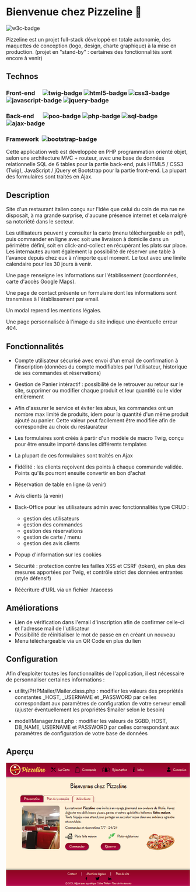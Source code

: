 # Bienvenue chez Pizzeline 🍕
![w3c-badge](https://img.shields.io/badge/W3C-validation-green?style=for-the-badge)

Pizzeline est un projet full-stack développé en totale autonomie, des maquettes de conception (logo, design, charte graphique) à la mise en production.
(projet en "stand-by" : certaines des fonctionnalités sont encore à venir)


## Technos
### Front-end&emsp; ![twig-badge](https://img.shields.io/badge/Twig-green?style=for-the-badge&color=bacf29) ![html5-badge](https://img.shields.io/badge/HTML5-orange?style=for-the-badge&color=f0632a) ![css3-badge](https://img.shields.io/badge/CSS3-blue?style=for-the-badge&color=3b9ad8) ![javascript-badge](https://img.shields.io/badge/JavaScript-yellow?style=for-the-badge&color=eed94d) ![jquery-badge](https://img.shields.io/badge/jQuery-blue?style=for-the-badge&color=0867af)
### Back-end &emsp; ![poo-badge](https://img.shields.io/badge/POO-lightgrey?style=for-the-badge) ![php-badge](https://img.shields.io/badge/PHP-9cf?style=for-the-badge&color=8a9bd4) ![sql-badge](https://img.shields.io/badge/SQL-orange?style=for-the-badge&color=e68d02) ![ajax-badge](https://img.shields.io/badge/Ajax-blue?style=for-the-badge&color=3f92cb)
### Framework&nbsp; ![bootstrap-badge](https://img.shields.io/badge/Bootstrap-blueviolet?style=for-the-badge&color=8c57d9)

Cette application web est développée en PHP programmation orienté objet, selon une architecture MVC + routeur, avec une base de données relationnelle SQL de 6 tables pour la partie back-end, puis HTML5 / CSS3 (Twig), JavaScript / jQuery et Bootstrap pour la partie front-end. La plupart des formulaires sont traités en Ajax.


## Description
Site d'un restaurant italien conçu sur l'idée que celui du coin de ma rue ne disposait, à ma grande surprise, d'aucune présence internet et cela malgré sa notoriété dans le secteur.

Les utilisateurs peuvent y consulter la carte (menu téléchargeable en pdf), puis commander en ligne avec soit une livraison à domicile dans un périmètre défini, soit en click-and-collect en récupérant les plats sur place. Les internautes auront également la possibilité de réserver une table à l'avance depuis chez eux à n'importe quel moment. Le tout avec une limite calendaire pour les 30 jours à venir.

Une page renseigne les informations sur l'établissement (coordonnées, carte d'accès Google Maps).

Une page de contact présente un formulaire dont les informations sont transmises à l'établissement par email.

Un modal reprend les mentions légales.

Une page personnalisée à l'image du site indique une éventuelle erreur 404.


## Fonctionnalités
- Compte utilisateur sécurisé avec envoi d'un email de confirmation à l'inscription (données du compte modifiables par l'utilisateur, historique de ses commandes et réservations)

- Gestion de Panier intéractif : possibilité de le retrouver au retour sur le site, supprimer ou modifier chaque produit et leur quantité ou le vider entièrement

- Afin d'assurer le service et éviter les abus, les commandes ont un nombre max limité de produits, idem pour la quantité d'un même produit ajouté au panier. Cette valeur peut facilement être modifiée afin de correspondre au choix du restaurateur

- Les formulaires sont créés à partir d'un modèle de macro Twig, conçu pour être ensuite importé dans les différents templates

- La plupart de ces formulaires sont traités en Ajax

- Fidélité : les clients reçoivent des points à chaque commande validée. Points qu'ils pourront ensuite convertir en bon d'achat

- Réservation de table en ligne (à venir)

- Avis clients (à venir)

- Back-Office pour les utilisateurs admin avec fonctionnalités type CRUD :
	- gestion des utilisateurs
	- gestion des commandes
	- gestion des réservations
	- gestion de carte / menu
	- gestion des avis clients

- Popup d'information sur les cookies

- Sécurité : protection contre les failles XSS et CSRF (token), en plus des mesures apportées par Twig, et contrôle strict des données entrantes (style défensif)

- Réécriture d'URL via un fichier .htaccess


## Améliorations
- Lien de vérification dans l'email d'inscription afin de confirmer celle-ci et l'adresse mail de l'utilisateur
- Possibilité de réinitialiser le mot de passe en en créant un nouveau
- Menu téléchargeable via un QR Code en plus du lien


## Configuration
Afin d'exploiter toutes les fonctionnalités de l'application, il est nécessaire de personnaliser certaines informations :
- utility/PHPMailer/Mailer.class.php : modifier les valeurs des propriétés constantes _HOST, _USERNAME et _PASSWORD par celles correspondant aux paramètres de configuration de votre serveur email (ajuster éventuellement les propriétés $mailer selon le besoin)

- model/Manager.trait.php : modifier les valeurs de SGBD, HOST, DB_NAME, USERNAME et PASSWORD par celles correspondant aux paramètres de configuration de votre base de données


## Aperçu
![screenshot](https://github.com/celine-trv/pizzeline/blob/master/screenshot.png)
